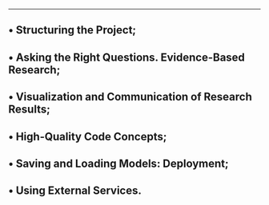 ------------------------------------------------------------------
• Structuring the Project;
------------------------------------------------------------------
• Asking the Right Questions. Evidence-Based Research;
------------------------------------------------------------------
• Visualization and Communication of Research Results;
------------------------------------------------------------------
• High-Quality Code Concepts;
------------------------------------------------------------------
• Saving and Loading Models: Deployment;
------------------------------------------------------------------
• Using External Services.
------------------------------------------------------------------
